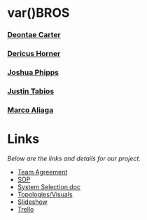 # var()BROS
### [Deontae Carter](https://www.linkedin.com/in/deontae-carter/)
### [Dericus Horner](https://www.linkedin.com/in/dericus-horner/)
### [Joshua Phipps](https://www.linkedin.com/in/joshua-phipps-755a20264/)
### [Justin Tabios](https://www.linkedin.com/in/justintabios/)
### [Marco Aliaga](https://www.linkedin.com/in/marcoaliaga8/)

# Links
*Below are the links and details for our project.*
- [Team Agreement](https://docs.google.com/document/d/1G7o9wslHWrcdcIyhGLTfnsG3ztmW6cCKzJw0XU_VWDE/edit)
- [SOP](https://github.com/varBROS/varBROS/blob/main/ShipmentForm%20(1).pdf)
- [System Selection doc](https://docs.google.com/document/d/1yvQNL8R930WrLm91pAD-CFRLalg7O62nhslzjoJ4bNk/edit?usp=sharing)
- [Topologies/Visuals](https://docs.google.com/document/d/1tFaPxveTsfDZ34pOFOc4f2TKWbq0csfYIcDWEp3pUDs/edit?usp=sharing)
- [Slideshow](https://docs.google.com/presentation/d/1dPyzRTPf2aGJfoClzM-qQFnzpn36TnLyspsyvtsmA9A/edit) 
- [Trello](https://trello.com/b/Gq4Hd1kG/ops-301-team)
